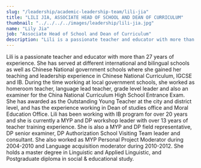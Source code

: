 ```yaml
---
slug: "/leadership/academic-leadership-team/lili-jia"
title: "LILI JIA, ASSOCIATE HEAD OF SCHOOL AND DEAN OF CURRICULUM"
thumbnail: "../../../../images/leadership/lili-jia.jpg"
name: "Lily Jia"
job: "Associate Head of School and Dean of Curriculum"
description: "Lili is a passionate teacher and educator with more than 27 years of experience. She has served at different international and bilingual schools as well as Chinese National government schools where she gained her teaching and leadership experience in Chinese National Curriculum, IGCSE and IB."
---
```


Lili is a passionate teacher and educator with more than 27 years of experience. She has served at different international and bilingual schools as well as Chinese National government schools where she gained her teaching and leadership experience in Chinese National Curriculum, IGCSE and IB. During the time working at local government schools, she worked as homeroom teacher, language lead teacher, grade level leader and also an examiner for the China National Curriculum High School Entrance Exam. She has awarded as the Outstanding Young Teacher at the city and district level, and has the experience working in Dean of studies office and Moral Education Office. Lili has been working with IB program for over 20 years and she is currently a MYP and DP workshop leader with over 13 years of teacher training experience. She is also a MYP and DP field representative, DP senior examiner, DP Authorization School Visiting Team leader and consultant. She also worked as MYP Personal Project Moderator during 2004-2010 and Language acquisition moderator during 2010-2012. She holds a master degree in Linguistic and Applied Linguistic, and Postgraduate diploma in social & educational study.
